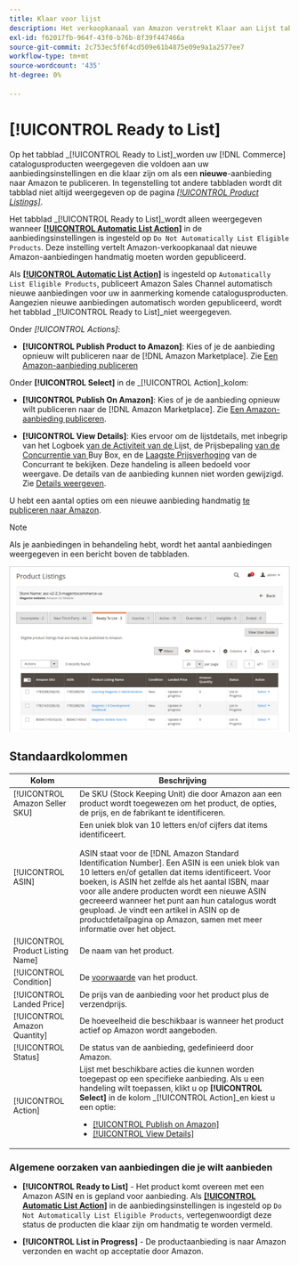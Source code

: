 ```yaml
---
title: Klaar voor lijst
description: Het verkoopkanaal van Amazon verstrekt Klaar aan Lijst tabel om u te helpen producten herzien van de Handel die aan geschiktheid maar niet automatisch vermeld zijn.
exl-id: f62017fb-964f-43f0-b76b-8f39f447466a
source-git-commit: 2c753ec5f6f4cd509e61b4875e09e9a1a2577ee7
workflow-type: tm+mt
source-wordcount: '435'
ht-degree: 0%

---
```


# [!UICONTROL Ready to List]

Op het tabblad _[!UICONTROL Ready to List]_worden uw [!DNL Commerce] catalogusproducten weergegeven die voldoen aan uw aanbiedingsinstellingen en die klaar zijn om als een **nieuwe**-aanbieding naar Amazon te publiceren. In tegenstelling tot andere tabbladen wordt dit tabblad niet altijd weergegeven op de pagina [_[!UICONTROL Product Listings]_](./managing-product-listings.md).

Het tabblad _[!UICONTROL Ready to List]_wordt alleen weergegeven wanneer [**[!UICONTROL Automatic List Action]**](./product-listing-actions.md) in de aanbiedingsinstellingen is ingesteld op `Do Not Automatically List Eligible Products`. Deze instelling vertelt Amazon-verkoopkanaal dat nieuwe Amazon-aanbiedingen handmatig moeten worden gepubliceerd.

Als [**[!UICONTROL Automatic List Action]**](./product-listing-actions.md) is ingesteld op `Automatically List Eligible Products`, publiceert Amazon Sales Channel automatisch nieuwe aanbiedingen voor uw in aanmerking komende catalogusproducten. Aangezien nieuwe aanbiedingen automatisch worden gepubliceerd, wordt het tabblad _[!UICONTROL Ready to List]_niet weergegeven.

Onder _[!UICONTROL Actions]_:

- **[!UICONTROL Publish Product to Amazon]**: Kies of je de aanbieding opnieuw wilt publiceren naar de  [!DNL Amazon Marketplace]. Zie [Een Amazon-aanbieding publiceren](./publish-listings-manually.md)

Onder **[!UICONTROL Select]** in de _[!UICONTROL Action]_kolom:

- **[!UICONTROL Publish On Amazon]**: Kies of je de aanbieding opnieuw wilt publiceren naar de  [!DNL Amazon Marketplace]. Zie [Een Amazon-aanbieding publiceren](./publish-listings-manually.md).

- **[!UICONTROL View Details]**: Kies ervoor om de lijstdetails, met inbegrip van het Logboek [ van de Activiteit van de ](./product-listing-details.md#listing-activity-log)Lijst, de Prijsbepaling [ van de Concurrentie van ](./product-listing-details.md#buy-box-competitor-pricing)Buy Box, en de  [Laagste Prijsverhoging](./product-listing-details.md#lowest-competitor-pricing) van de Concurrant te bekijken. Deze handeling is alleen bedoeld voor weergave. De details van de aanbieding kunnen niet worden gewijzigd. Zie [Details weergeven](./product-listing-details.md).

U hebt een aantal opties om een nieuwe aanbieding handmatig [te publiceren naar Amazon](./publish-listings-manually.md).

>[!NOTE]
>Als je aanbiedingen in behandeling hebt, wordt het aantal aanbiedingen weergegeven in een bericht boven de tabbladen.

![Klaar voor lijst](assets/amazon-ready-to-list.png)

## Standaardkolommen

| Kolom | Beschrijving |
|---|---|
| [!UICONTROL Amazon Seller SKU] | De SKU (Stock Keeping Unit) die door Amazon aan een product wordt toegewezen om het product, de opties, de prijs, en de fabrikant te identificeren. |
| [!UICONTROL ASIN] | Een uniek blok van 10 letters en/of cijfers dat items identificeert.<br><br>ASIN staat voor de  [!DNL Amazon Standard Identification Number]. Een ASIN is een uniek blok van 10 letters en/of getallen dat items identificeert. Voor boeken, is ASIN het zelfde als het aantal ISBN, maar voor alle andere producten wordt een nieuwe ASIN gecreeerd wanneer het punt aan hun catalogus wordt geupload. Je vindt een artikel in ASIN op de productdetailpagina op Amazon, samen met meer informatie over het object. |
| [!UICONTROL Product Listing Name] | De naam van het product. |
| [!UICONTROL Condition] | De [voorwaarde](./product-listing-condition.md) van het product. |
| [!UICONTROL Landed Price] | De prijs van de aanbieding voor het product plus de verzendprijs. |
| [!UICONTROL Amazon Quantity] | De hoeveelheid die beschikbaar is wanneer het product actief op Amazon wordt aangeboden. |
| [!UICONTROL Status] | De status van de aanbieding, gedefinieerd door Amazon. |
| [!UICONTROL Action] | Lijst met beschikbare acties die kunnen worden toegepast op een specifieke aanbieding. Als u een handeling wilt toepassen, klikt u op **[!UICONTROL Select]** in de kolom _[!UICONTROL Action]_en kiest u een optie:<ul><li>[[!UICONTROL Publish on Amazon]](./publish-listings-manually.md)</li><li>[[!UICONTROL View Details]](./product-listing-details.md)</li></ul> |

### Algemene oorzaken van aanbiedingen die je wilt aanbieden

- **[!UICONTROL Ready to List]** - Het product komt overeen met een Amazon ASIN en is gepland voor aanbieding. Als [**[!UICONTROL Automatic List Action]**](./product-listing-actions.md) in de aanbiedingsinstellingen is ingesteld op `Do Not Automatically List Eligible Products`, vertegenwoordigt deze status de producten die klaar zijn om handmatig te worden vermeld.

- **[!UICONTROL List in Progress]** - De productaanbieding is naar Amazon verzonden en wacht op acceptatie door Amazon.

